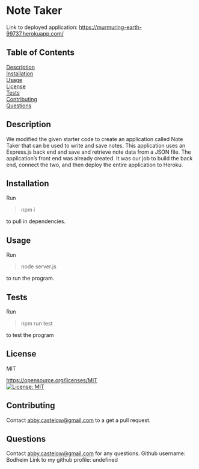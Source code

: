 # Note Taker

Link to deployed application: https://murmuring-earth-99737.herokuapp.com/

## Table of Contents

[Description](#description)  
 [Installation](#installation)  
 [Usage](#usage)  
 [License](#license)  
 [Tests](#tests)  
 [Contributing](#contributing)  
 [Questions](#questions)

## Description

We modified the given starter code to create an application called Note Taker that can be used to write and save notes. This application uses an Express.js back end and save and retrieve note data from a JSON file. The application’s front end was already created. It was our job to build the back end, connect the two, and then deploy the entire application to Heroku.

## Installation

Run

> npm i

to pull in dependencies.

## Usage

Run

> node server.js

to run the program.

## Tests

Run

> npm run test

to test the program

## License

MIT

https://opensource.org/licenses/MIT  
 [![License: MIT](https://img.shields.io/badge/License-MIT-yellow.svg)](https://opensource.org/licenses/MIT)

## Contributing

Contact abby.castelow@gmail.com to a get a pull request.

## Questions

Contact abby.castelow@gmail.com for any questions.
Github username: Bodheim
Link to my github profile: undefined

